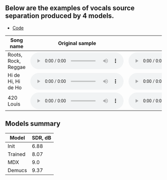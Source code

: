 <!-- ## Listen to vocal extraction -->
## Below are the examples of vocals source separation produced by 4 models.


 - [Code](https://github.com/taras-svystun/Band-Split-RNN)
 <!-- - [Demo](https://huggingface.co/spaces/PolyAI/pheme) -->
 <!-- - [Paper](https://arxiv.org/pdf/2401.02839.pdf) -->




| Song name           | Original sample                                                                                       | Init model                                                                                       | My trained model                                                                               |   Demucs                                                                                        | MDX                                                                                               |
|---------------------|-------------------------------------------------------------------------------------------------------|--------------------------------------------------------------------------------------------------|-------------------------------------------------------------------------------------------------|--------------------------------------------------------------------------------------------------|--------------------------------------------------------------------------------------------------|
| Roots, Rock, Reggae | <audio src="s/sample_Roots_Rock_Reggae_15_sec.wav" type="audio/wav" controls preload></audio>        | <audio src="s/Amantur_model_vocals_Roots_Rock_Reggae.wav" type="audio/wav" controls preload></audio> | <audio src="s/my_model_vocals_Roots_Rock_Reggae.wav" type="audio/wav" controls preload></audio> | <audio src="s/demucs_model_vocals_Roots_Rock_Reggae.mp3" type="audio/wav" controls preload></audio> | <audio src="s/mdx_model_vocals_Roots_Rock_Reggae.mp3" type="audio/wav" controls preload></audio> |
| Hi de Hi, Hi de Ho  | <audio src="s/sample_Kool_and_the_gang_28_sec.wav" type="audio/wav" controls preload></audio>         | <audio src="s/Amantur_model_vocals_Kool_and_the_gang.wav" type="audio/wav" controls preload></audio>  | <audio src="s/my_model_vocals_Kool_and_the_gang.wav" type="audio/wav" controls preload></audio> | <audio src="s/demucs_model_vocals_Kool_and_the_gang.mp3" type="audio/wav" controls preload></audio>  | <audio src="s/mdx_model_vocals_Kool_and_the_gang.mp3" type="audio/wav" controls preload></audio> |
| 420 Louis            | <audio src="s/sample_420_Louis_14_sec.wav" type="audio/wav" controls preload></audio>                 | <audio src="s/Amantur_model_vocals_420_Louis.wav" type="audio/wav" controls preload></audio>           | <audio src="s/my_model_vocals_420_Louis.wav" type="audio/wav" controls preload></audio>         | <audio src="s/demucs_model_vocals_420_Louis.mp3" type="audio/wav" controls preload></audio>           | <audio src="s/mdx_model_vocals_420_Louis.mp3" type="audio/wav" controls preload></audio>         |


## Models summary

| Model              | SDR, dB  |
| ------------------ | ------- |
| Init               | 6.88    |
| Trained            | 8.07    |
| MDX                | 9.0     |
| Demucs             | 9.37    |

